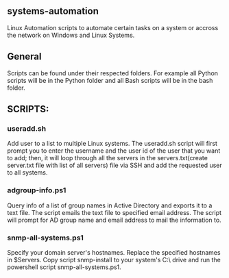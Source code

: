 ## systems-automation
Linux Automation scripts to automate certain tasks on a system or accross the network on Windows and Linux Systems.

## General
Scripts can be found under their respected folders. For example all Python scripts will be in the Python folder and all Bash scripts will be in the bash folder.

## SCRIPTS:

### useradd.sh
Add user to a list to multiple Linux systems.
The useradd.sh script will first prompt you to enter the username and the user id of the user that you want to add; then, it will loop through all the servers in the servers.txt(create server.txt file with list of all servers) file via SSH and add the requested user to all systems.

### adgroup-info.ps1
Query info of a list of group names in Active Directory and exports it to a text file. The script emails the text file to specified email address. The script will prompt for AD group name and email address to mail the information to.

### snmp-all-systems.ps1
Specify your domain server's hostnames. Replace the specified hostnames in $Servers. Copy script snmp-install to your system's C:\ drive and run the powershell script snmp-all-systems.ps1.